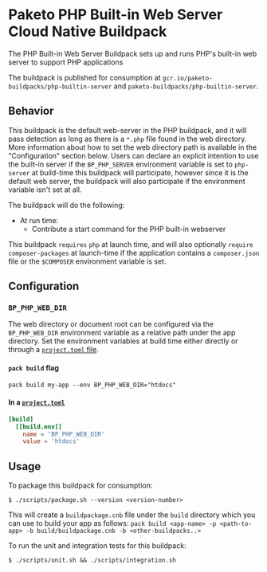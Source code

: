 # Paketo PHP Built-in Web Server Cloud Native Buildpack
The PHP Built-in Web Server Buildpack sets up and runs PHP's built-in web
server to support PHP applications

The buildpack is published for consumption at `gcr.io/paketo-buildpacks/php-builtin-server` and
`paketo-buildpacks/php-builtin-server`.

## Behavior
This buildpack is the default web-server in the PHP buildpack, and it will pass
detection as long as there is a `*.php` file found in the web directory. More
information about how to set the web directory path is available in the
"Configuration" section below.
Users can declare an explicit intention to use the built-in server if the
`BP_PHP_SERVER` environment variable is set to `php-server` at build-time this
buildpack will participate, however since it is the default web server, the
buildpack will also participate if the environment variable isn't set at all.

The buildpack will do the following:
* At run time:
  - Contribute a start command for the PHP built-in webserver

This buildpack `requires` `php` at launch time, and will also optionally
`require` `composer-packages` at launch-time if the application contains a
`composer.json` file or the `$COMPOSER` environment variable is set.

## Configuration

### `BP_PHP_WEB_DIR`
The web directory or document root can be configured via the `BP_PHP_WEB_DIR`
environment variable as a relative path under the app directory. Set the
environment variables at build time either directly  or through a
[`project.toml`
file](https://github.com/buildpacks/spec/blob/main/extensions/project-descriptor.md).

#### `pack build` flag
```shell
pack build my-app --env BP_PHP_WEB_DIR="htdocs"
```

#### In a [`project.toml`](https://github.com/buildpacks/spec/blob/main/extensions/project-descriptor.md)
```toml
[build]
  [[build.env]]
    name = 'BP_PHP_WEB_DIR'
    value = 'htdocs'
```

## Usage

To package this buildpack for consumption:

```
$ ./scripts/package.sh --version <version-number>
```

This will create a `buildpackage.cnb` file under the `build` directory which you
can use to build your app as follows:
`pack build <app-name> -p <path-to-app> -b build/buildpackage.cnb -b <other-buildpacks..>`

To run the unit and integration tests for this buildpack:
```
$ ./scripts/unit.sh && ./scripts/integration.sh
```
